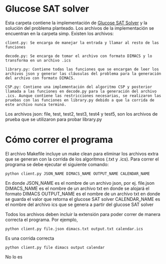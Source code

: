 # Glucose SAT solver

Esta carpeta contiene la implementación de [Glucose SAT Solver](https://www.labri.fr/perso/lsimon/research/glucose/) y la solución del problema planteado.
Los archivos de la implementación se encuentran en la carpeta simp. Existen los archivos:

    client.py: Se encarga de manejar la entrada y llamar al resto de las funciones

    decode.py: Se encarga de tomar el archivo con formato DIMACS y lo transforma en un archivo .ics

    library.py: Contiene todas las funciones que se encargan de leer los archivos json y generar las cláusulas del problema para la generación del archivo con formato DIMACS.

    CSP.py: Contiene una implementación del algoritmo CSP y posterior llamada a las funciones en decode.py para la generación del archivo .ics. Aunque contiene las restricciones necesarias, se realizaron las pruebas con las funciones en library.py debido a que la corrida de este archivo nunca terminó.

Los archivos json: file, test, test2, test3, test4 y test5, son los archivos de prueba que se utilizaron para probar library.py

# Cómo correr el programa

El archivo Makefile incluye un make clean para eliminar los archivos extra que se generan con la corrida de los algoritmos (.txt y .ics).
Para correr el programa se debe ejecutar el siguiente comando:

    python client.py JSON_NAME DIMACS_NAME OUTPUT_NAME CALENDAR_NAME

En donde 
    JSON_NAME es el nombre de un archivo json, por ej. file.json
    DIMACS_NAME es el nombre de un archivo txt en donde se alojará el formato DIMACS
    OUTPUT_NAME es el nombre de un archivo txt en donde se guarda el valor que retorna el glucose SAT solver
    CALENDAR_NAME es el nombre del archivo ics que se genera a partir del glucose SAT solver

Todos los archivos deben incluir la extensión para poder correr de manera correcta el programa.
Por ejemplo,

    python client.py file.json dimacs.txt output.txt calendar.ics

Es una corrida correcta

    python client.py file dimacs output calendar

No lo es